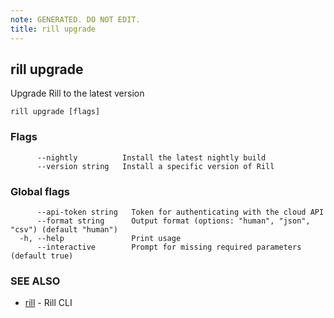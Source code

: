 ```yaml
---
note: GENERATED. DO NOT EDIT.
title: rill upgrade
---
```

## rill upgrade

Upgrade Rill to the latest version

```
rill upgrade [flags]
```

### Flags

```
      --nightly          Install the latest nightly build
      --version string   Install a specific version of Rill
```

### Global flags

```
      --api-token string   Token for authenticating with the cloud API
      --format string      Output format (options: "human", "json", "csv") (default "human")
  -h, --help               Print usage
      --interactive        Prompt for missing required parameters (default true)
```

### SEE ALSO

* [rill](cli.md)	 - Rill CLI

